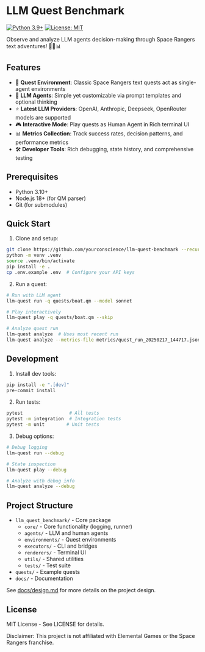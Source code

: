 # LLM Quest Benchmark
[![Python 3.9+](https://img.shields.io/badge/python-3.9+-blue.svg)](https://www.python.org/downloads/)
[![License: MIT](https://img.shields.io/badge/License-MIT-yellow.svg)](https://opensource.org/licenses/MIT)

Observe and analyze LLM agents decision-making through Space Rangers text adventures! 👾🚀📊

## Features

- 👾 **Quest Environment**: Classic Space Rangers text quests act as single-agent environments
- 🤖 **LLM Agents**: Simple yet customizable via prompt templates and optional thinking
- ⭐️ **Latest LLM Providers**: OpenAI, Anthropic, Deepseek, OpenRouter models are supported
- 🎮 **Interactive Mode**: Play quests as Human Agent in Rich terminal UI
- 📊 **Metrics Collection**: Track success rates, decision patterns, and performance metrics
- 🛠️ **Developer Tools**: Rich debugging, state history, and comprehensive testing

## Prerequisites

- Python 3.10+
- Node.js 18+ (for QM parser)
- Git (for submodules)

## Quick Start

1. Clone and setup:
```bash
git clone https://github.com/yourconscience/llm-quest-benchmark --recurse-submodules
python -m venv .venv
source .venv/bin/activate
pip install -e .
cp .env.example .env  # Configure your API keys
```

2. Run a quest:
```bash
# Run with LLM agent
llm-quest run -q quests/boat.qm --model sonnet

# Play interactively
llm-quest play -q quests/boat.qm --skip

# Analyze quest run
llm-quest analyze  # Uses most recent run
llm-quest analyze --metrics-file metrics/quest_run_20250217_144717.jsonl
```

## Development

1. Install dev tools:
```bash
pip install -e ".[dev]"
pre-commit install
```

2. Run tests:
```bash
pytest                 # All tests
pytest -m integration  # Integration tests
pytest -m unit        # Unit tests
```

3. Debug options:
```bash
# Debug logging
llm-quest run --debug

# State inspection
llm-quest play --debug

# Analyze with debug info
llm-quest analyze --debug
```

## Project Structure

- `llm_quest_benchmark/` - Core package
  - `core/` - Core functionality (logging, runner)
  - `agents/` - LLM and human agents
  - `environments/` - Quest environments
  - `executors/` - CLI and bridges
  - `renderers/` - Terminal UI
  - `utils/` - Shared utilities
  - `tests/` - Test suite
- `quests/` - Example quests
- `docs/` - Documentation

See [docs/design.md](docs/design.md) for more details on the project design.

## License
MIT License - See LICENSE for details.

Disclaimer: This project is not affiliated with Elemental Games or the Space Rangers franchise.
